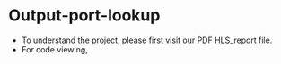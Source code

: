 # Output-port-lookup
- To understand the project, please first visit our PDF HLS_report file.
- For code viewing, 

